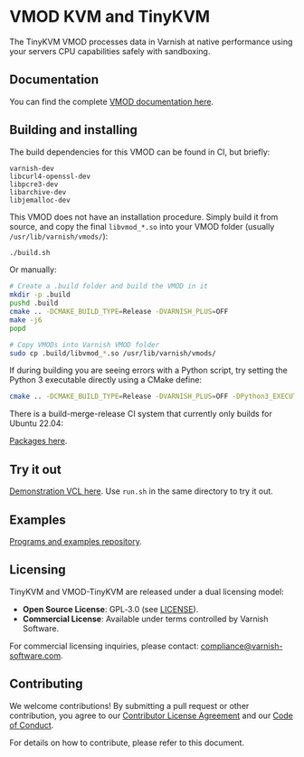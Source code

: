 # VMOD KVM and TinyKVM

The TinyKVM VMOD processes data in Varnish at native performance using your servers CPU capabilities safely with sandboxing.

## Documentation

You can find the complete [VMOD documentation here](docs/README.md).

## Building and installing

The build dependencies for this VMOD can be found in CI, but briefly:
```
varnish-dev
libcurl4-openssl-dev
libpcre3-dev
libarchive-dev
libjemalloc-dev
```

This VMOD does not have an installation procedure. Simply build it from source, and copy the final `libvmod_*.so` into your VMOD folder (usually `/usr/lib/varnish/vmods/`):
```sh
./build.sh
```
Or manually:
```sh
# Create a .build folder and build the VMOD in it
mkdir -p .build
pushd .build
cmake .. -DCMAKE_BUILD_TYPE=Release -DVARNISH_PLUS=OFF
make -j6
popd

# Copy VMODs into Varnish VMOD folder
sudo cp .build/libvmod_*.so /usr/lib/varnish/vmods/
```

If during building you are seeing errors with a Python script, try setting the Python 3 executable directly using a CMake define:
```sh
cmake .. -DCMAKE_BUILD_TYPE=Release -DVARNISH_PLUS=OFF -DPython3_EXECUTABLE=$(which python3)
```

There is a build-merge-release CI system that currently only builds for Ubuntu 22.04:

[Packages here](https://github.com/varnish/libvmod-tinykvm/releases/download/v0.1/artifacts.zip).

## Try it out

[Demonstration VCL here](/demo/tinykvm.vcl). Use `run.sh` in the same directory to try it out.

## Examples

[Programs and examples repository](https://github.com/varnish/tinykvm_examples).

## Licensing

TinyKVM and VMOD-TinyKVM are released under a dual licensing model:

- **Open Source License**: GPL‑3.0 (see [LICENSE](LICENSE)).
- **Commercial License**: Available under terms controlled by Varnish Software.

For commercial licensing inquiries, please contact:
compliance@varnish-software.com.

## Contributing

We welcome contributions! By submitting a pull request or other contribution,
you agree to our [Contributor License Agreement](CONTRIBUTOR_LICENSE_AGREEMENT.md)
and our [Code of Conduct](CODE_OF_CONDUCT.md).

For details on how to contribute, please refer to this document.

